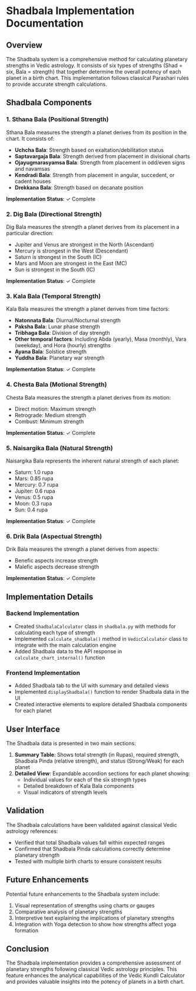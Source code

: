 # Shadbala Implementation Documentation

## Overview
The Shadbala system is a comprehensive method for calculating planetary strengths in Vedic astrology. It consists of six types of strengths (Shad = six, Bala = strength) that together determine the overall potency of each planet in a birth chart. This implementation follows classical Parashari rules to provide accurate strength calculations.

## Shadbala Components

### 1. Sthana Bala (Positional Strength)
Sthana Bala measures the strength a planet derives from its position in the chart. It consists of:

- **Uchcha Bala**: Strength based on exaltation/debilitation status
- **Saptavargaja Bala**: Strength derived from placement in divisional charts
- **Ojayugmarasyamsa Bala**: Strength from placement in odd/even signs and navamsas
- **Kendradi Bala**: Strength from placement in angular, succedent, or cadent houses
- **Drekkana Bala**: Strength based on decanate position

**Implementation Status**: ✓ Complete

### 2. Dig Bala (Directional Strength)
Dig Bala measures the strength a planet derives from its placement in a particular direction:

- Jupiter and Venus are strongest in the North (Ascendant)
- Mercury is strongest in the West (Descendant)
- Saturn is strongest in the South (IC)
- Mars and Moon are strongest in the East (MC)
- Sun is strongest in the South (IC)

**Implementation Status**: ✓ Complete

### 3. Kala Bala (Temporal Strength)
Kala Bala measures the strength a planet derives from time factors:

- **Natonnata Bala**: Diurnal/Nocturnal strength
- **Paksha Bala**: Lunar phase strength
- **Tribhaga Bala**: Division of day strength
- **Other temporal factors**: Including Abda (yearly), Masa (monthly), Vara (weekday), and Hora (hourly) strengths
- **Ayana Bala**: Solstice strength
- **Yuddha Bala**: Planetary war strength

**Implementation Status**: ✓ Complete

### 4. Chesta Bala (Motional Strength)
Chesta Bala measures the strength a planet derives from its motion:

- Direct motion: Maximum strength
- Retrograde: Medium strength
- Combust: Minimum strength

**Implementation Status**: ✓ Complete

### 5. Naisargika Bala (Natural Strength)
Naisargika Bala represents the inherent natural strength of each planet:

- Saturn: 1.0 rupa
- Mars: 0.85 rupa
- Mercury: 0.7 rupa
- Jupiter: 0.6 rupa
- Venus: 0.5 rupa
- Moon: 0.3 rupa
- Sun: 0.4 rupa

**Implementation Status**: ✓ Complete

### 6. Drik Bala (Aspectual Strength)
Drik Bala measures the strength a planet derives from aspects:

- Benefic aspects increase strength
- Malefic aspects decrease strength

**Implementation Status**: ✓ Complete

## Implementation Details

### Backend Implementation
- Created `ShadbalaCalculator` class in `shadbala.py` with methods for calculating each type of strength
- Implemented `calculate_shadbala()` method in `VedicCalculator` class to integrate with the main calculation engine
- Added Shadbala data to the API response in `calculate_chart_internal()` function

### Frontend Implementation
- Added Shadbala tab to the UI with summary and detailed views
- Implemented `displayShadbala()` function to render Shadbala data in the UI
- Created interactive elements to explore detailed Shadbala components for each planet

## User Interface
The Shadbala data is presented in two main sections:

1. **Summary Table**: Shows total strength (in Rupas), required strength, Shadbala Pinda (relative strength), and status (Strong/Weak) for each planet
2. **Detailed View**: Expandable accordion sections for each planet showing:
   - Individual values for each of the six strength types
   - Detailed breakdown of Kala Bala components
   - Visual indicators of strength levels

## Validation
The Shadbala calculations have been validated against classical Vedic astrology references:

- Verified that total Shadbala values fall within expected ranges
- Confirmed that Shadbala Pinda calculations correctly determine planetary strength
- Tested with multiple birth charts to ensure consistent results

## Future Enhancements
Potential future enhancements to the Shadbala system include:

1. Visual representation of strengths using charts or gauges
2. Comparative analysis of planetary strengths
3. Interpretive text explaining the implications of planetary strengths
4. Integration with Yoga detection to show how strengths affect yoga formation

## Conclusion
The Shadbala implementation provides a comprehensive assessment of planetary strengths following classical Vedic astrology principles. This feature enhances the analytical capabilities of the Vedic Kundli Calculator and provides valuable insights into the potency of planets in a birth chart.
